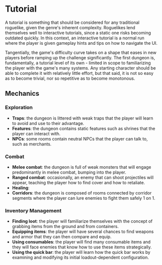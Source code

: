 # Tutorial

A tutorial is something that should be considered for any traditional roguelike, given the genre's inherent complexity.
Roguelikes lend themselves well to interactive tutorials, since a static one risks becoming outdated quickly. 
In this context, an interactive tutorial is a normal run where the player is given gameplay hints and tips on how to navigate the UI.

Tangentially, the game's difficulty curve takes on a shape that eases in new players before ramping up the challenge significantly.
The first dungeon is, fundamentally, a tutorial level of its own - limited in scope to familiarizing the player with the game's many systems.
Any starting character should be able to complete it with relatively little effort, but that said, it is not so easy as to become trivial, nor so repetitive as to become monotonous. 

## Mechanics

### Exploration

- **Traps**: the dungeon is littered with weak traps that the player will learn to avoid and use to their advantage.
- **Features**: the dungeon contains static features such as shrines that the player can interact with.
- **NPCs**: some rooms contain neutral NPCs that the player can talk to, such as merchants.

### Combat

- **Melee combat**: the dungeon is full of weak monsters that will engage predominantly in melee combat, bumping into the player.
- **Ranged combat**: occasionally, an enemy that can shoot projectiles will appear, teaching the player how to find cover and how to retaliate.
- **Healing**:
- **Corridors**: the dungeon is composed of rooms connected by corridor segments where the player can lure enemies to fight them safely 1 on 1.

### Inventory Management

- **Finding loot**: the player will familiarize themselves with the concept of grabbing items from the ground and from containers.
- **Equipping items**: the player will have several chances to find weapons and armor that they can then compare and equip.
- **Using consumables**: the player will find many consumable items and they will face enemies that know how to use these items strategically.
- **Using the quick bar**: the player will learn how the quick bar works by examining and modifying its initial loadout-dependent configuration.